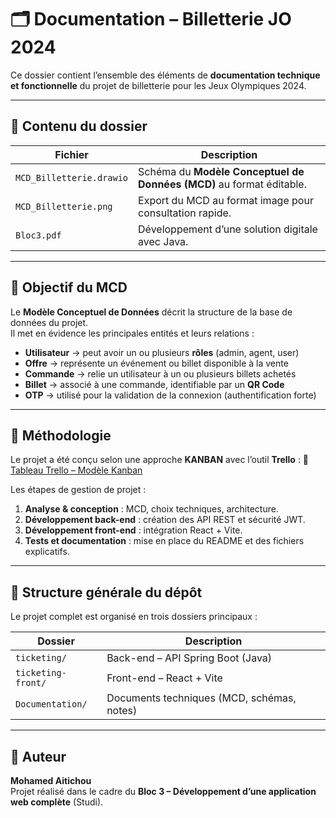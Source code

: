 # 🗂️ Documentation – Billetterie JO 2024

Ce dossier contient l’ensemble des éléments de **documentation technique et fonctionnelle** du projet de billetterie pour les Jeux Olympiques 2024.

---

## 📘 Contenu du dossier

| Fichier | Description |
|----------|--------------|
| `MCD_Billetterie.drawio` | Schéma du **Modèle Conceptuel de Données (MCD)** au format éditable. |
| `MCD_Billetterie.png` | Export du MCD au format image pour consultation rapide. |
| `Bloc3.pdf` | Développement d’une solution digitale avec Java. |

---

## 🧩 Objectif du MCD

Le **Modèle Conceptuel de Données** décrit la structure de la base de données du projet.  
Il met en évidence les principales entités et leurs relations :

- **Utilisateur** → peut avoir un ou plusieurs **rôles** (admin, agent, user)
- **Offre** → représente un événement ou billet disponible à la vente
- **Commande** → relie un utilisateur à un ou plusieurs billets achetés
- **Billet** → associé à une commande, identifiable par un **QR Code**
- **OTP** → utilisé pour la validation de la connexion (authentification forte)

---

## 🧠 Méthodologie

Le projet a été conçu selon une approche **KANBAN** avec l’outil **Trello** :
🔗 [Tableau Trello – Modèle Kanban](https://trello.com/b/QWTYQxAc/mod%C3%A8le-kanban)

Les étapes de gestion de projet :
1. **Analyse & conception** : MCD, choix techniques, architecture.
2. **Développement back-end** : création des API REST et sécurité JWT.
3. **Développement front-end** : intégration React + Vite.
4. **Tests et documentation** : mise en place du README et des fichiers explicatifs.

---

## 🧱 Structure générale du dépôt

Le projet complet est organisé en trois dossiers principaux :

| Dossier | Description |
|----------|--------------|
| `ticketing/` | Back-end – API Spring Boot (Java) |
| `ticketing-front/` | Front-end – React + Vite |
| `Documentation/` | Documents techniques (MCD, schémas, notes) |

---

## 📄 Auteur

**Mohamed Aitichou**  
Projet réalisé dans le cadre du **Bloc 3 – Développement d’une application web complète** (Studi).
